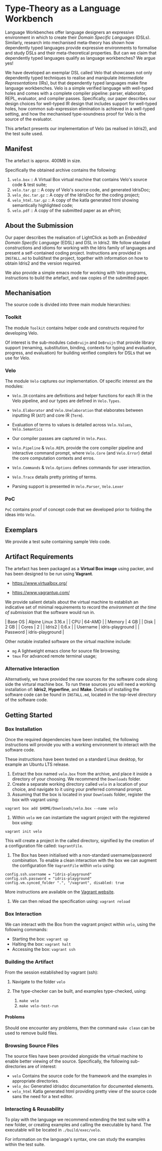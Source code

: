 # Type-Theory as a Language Workbench

Language Workbenches offer language designers an expressive environment in which to create their _Domain Specific Languages_ (DSLs).
Similarly, research into mechanised meta-theory has shown how dependently typed languages provide expressive environments to formalise and study DSLs and their meta-theoretical properties.
But can we claim that dependently typed languages qualify as language workbenches?
We argue yes!


We have developed an exemplar DSL called Velo that showcases not only dependently typed techniques to realise and manipulate _Intermediate Representations_ (IRs), but that dependently typed languages make fine language workbenches.
Velo is a simple verified language with well-typed holes and comes with a complete compiler pipeline: parser, elaborator, REPL, evaluator, and compiler passes.
Specifically, our paper describes our design choices for well-typed IR design that includes support for well-typed holes, how common sub-expression elimination is achieved in a well-typed setting, and how the mechanised type-soundness proof for Velo is the source of the evaluator.

This artefact presents our implementation of Velo (as realised in Idris2), and the test suite used.

## Manifest

The artefact is approx. 400MB in size.

Specifically the obtained archive contains the following:

1. `velo.box` :: A Virtual Box virtual machine that contains Velo's source code & test suite;
2. `velo.tar.gz` :: A copy of Velo's source code, and generated IdrisDoc;
3. `velo_doc.tar.gz` :: A copy of the IdrisDoc for the coding project;
4. `velo_html.tar.gz` :: A copy of the katla generated html showing semantically highlighted code;
4. `velo.pdf` :: A copy of the submitted paper as an ePrint;

## About the Submission

Our paper describes the realisation of LightClick as both an *Embedded Domain Specific Language* (EDSL) and DSL in Idris2.
We follow standard constructions and idioms for working with the Idris family of languages and present a self-contained coding project.
Instructions are provided in `INSTALL.md` to build/test the project, together with information on how to obtain Idris2 and the version required.

We also provide a simple emacs mode for working with Velo programs, instructions to build the artefact, and raw copies of the submitted paper.

## Mechanisation

The source code is divided into three main module hierarchies:

### Toolkit

The module `Toolkit` contains helper code and constructs required for developing Velo.

Of interest is the sub-modules `CoDeBruijn` and `DeBruijn` that provide library support (renaming, substitution, binding, contexts for typing and evaluation, progress, and evaluation) for building verified compilers for DSLs that we use for Velo.

### Velo

The module `Velo` captures our implementation.
Of specific interest are the modules:

+ `Velo.IR` contains are definitions and helper functions for each IR in the Velo pipeline, and our types are defined in `Velo.Types`.

+ `Velo.Elaborator` and `Velo.Unelaboration` that elaborates between inputting IR (`AST`) and core IR (`Term`).

+ Evaluation of terms to values is detailed across `Velo.Values`, `Velo.Semantics`

+ Our compiler passes are captured in `Velo.Pass`.

+ `Velo.Pipeline` & `Velo.REPL` provide the core compiler pipeline and interactive command prompt, where `Velo.Core` (and `Velo.Error`) detail the core computation contexts and erros.

+ `Velo.Commands` & `Velo.Options` defines commands for user interaction.

+ `Velo.Trace` details pretty printing of terms.

+ Parsing support is presented in `Velo.Parser`, `Velo.Lexer`

### PoC

`PoC` contains proof of concept code that we developed prior to folding the ideas into `Velo`.

## Exemplars

We provide a test suite containing sample Velo code.

## Artifact Requirements

The artefact has been packaged as a **Virtual Box image** using packer, and has been designed to be run using **Vagrant**.

+ https://www.virtualbox.org/

+ https://www.vagrantup.com/

We provide salient details about the virtual machine to establish an indicative set of minimal requirements to record the *environment at the time of submission* that the software would run in.

| Base OS  | Alpine Linux 3.16.x |
| CPU      | 64-AMD              |
| Memory   | 4 GB                |
| Disk     | 2 GB                |
| Cores    | 2                   |
| Idris2   | 0.6.x               |
| Username | idris-playground    |
| Password | idris-playground    |

Other notable installed software on the virtual machine include:

+ `mg` A lightweight emacs clone for source file browsing;
+ `tmux` For advanced remote terminal usage;

### Alternative Interaction

Alternatively, we have provided the raw sources for the software code along side the virtural machine box.
To run these sources you will need a working installation of: **Idris2**, **Hyperfine**, and **Make**.
Details of installing the software code can be found in `INSTALL.md`, located in the top-level directory of the software code.

## Getting Started

### Box Installation

Once the required dependencies have been installed, the following instructions will provide you with a working environment to interact with the software code.

These instructions have been tested on a standard Linux desktop, for example an Ubuntu LTS release.

1. Extract the box named `velo.box` from the archive, and place it inside a directory of your choosing.
   We recommend the `Downloads` folder.
1. Create a separate working directory called `velo` in a location of your choice, and navigate to it using your preferred command prompt.
1. Assuming that the box is located in your `Downloads` folder, register the box with vagrant using:

```{bash}
vagrant box add $HOME/Downloads/velo.box --name velo
```

1. Within `velo` we can instantiate the vagrant project with the registered box using:

```{bash}
vagrant init velo
```

   This will create a project in the called directory, signified by the creation of a configuration file called: `VagrantFile`.

1. The Box has been initialised with a non-standard username/password combination.
   To enable a clean interaction with the box we can augment the configuration file `VagrantFile` within `velo` using:

```
config.ssh.username = "idris-playground"
config.ssh.password = "idris-playground"
config.vm.synced_folder ".", "/vagrant", disabled: true
```

More instructions are available on the [Vagrant website](https://www.vagrantup.com/docs/vagrantfile/ssh_settings.html).

1. We can then reload the specification using: `vagrant reload`

### Box Interaction

We can interact with the Box from the vagrant project within `velo`, using the following commands:


+ Starting the box: `vagrant up`
+ Halting the box: `vagrant halt`
+ Accessing the box: `vagrant ssh`

### Building the Artifact

From the session established by vagrant (ssh):

1. Navigate to the folder `velo`

2. The type-checker can be built, and examples type-checked, using:

   1. `make velo`
   2. `make velo-test-run`

#### Problems

Should one encounter any problems, then the command `make clean` can be used to remove build files.

### Browsing Source Files

The source files have been provided alongside the virtual machine to enable better viewing of the source.
Specifically, the following sub-directories are of interest:

+ `velo` Contains the source code for the framework and the examples in appropriate directories.
+ `velo_doc` Generated idrisdoc documentation for documented elements.
+ `velo_html` Katla generated html providing pretty view of the source code sans the need for a text editor.

### Interacting & Reusability

To play with the language we recommend extending the test suite with a new folder, or creating examples and calling the executable by hand.
The executable will be located in `./build/exec/velo`.

For information on the language's syntax, one can study the examples within the test suite.

<!-- EOF -->
